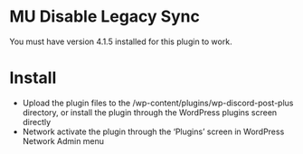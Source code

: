 # MU Disable Legacy Sync
You must have version 4.1.5 installed for this plugin to work. 

# Install
* Upload the plugin files to the /wp-content/plugins/wp-discord-post-plus directory, or install the plugin through the WordPress plugins screen directly
* Network activate the plugin through the ‘Plugins’ screen in WordPress Network Admin menu
